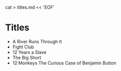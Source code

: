 cat > titles.md << 'EOF'
# Titles
- A River Runs Through It
- Fight Club
- 12 Years a Slave
- The Big Short
- 12 Monkeys
The Curious Case of Benjamin Button
